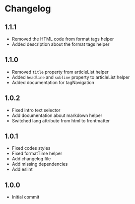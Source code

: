 # Changelog

## 1.1.1
- Removed the HTML code from format tags helper
- Added description about the format tags helper

## 1.1.0
- Removed `title` property from articleList helper
- Added `headline` and `subline` property to articleList helper
- Added documentation for tagNavigation

## 1.0.2
- Fixed intro text selector
- Add documentation about markdown helper
- Switched lang attribute from html to frontmatter

## 1.0.1
- Fixed codes styles
- Fixed formatTime helper
- Add changelog file
- Add missing dependencies
- Add eslint

## 1.0.0
- Initial commit